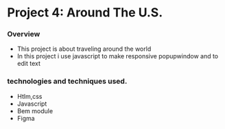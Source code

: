 # Project 4: Around The U.S.

### Overview

* This project is about traveling around the world
* In this project i use javascript to make responsive popupwindow and to edit text

### technologies and techniques used.

* Htlm,css
* Javascript
* Bem module
* Figma

